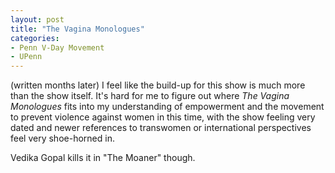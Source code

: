```yaml
---
layout: post
title: "The Vagina Monologues"
categories:
- Penn V-Day Movement
- UPenn
---
```

(written months later)
I feel like the build-up for this show is much more than the show itself. It's hard for me to figure out where *The Vagina Monologues* fits into my understanding of empowerment and the movement to prevent violence against women in this time, with the show feeling very dated and newer references to transwomen or international perspectives feel very shoe-horned in.

Vedika Gopal kills it in "The Moaner" though.

